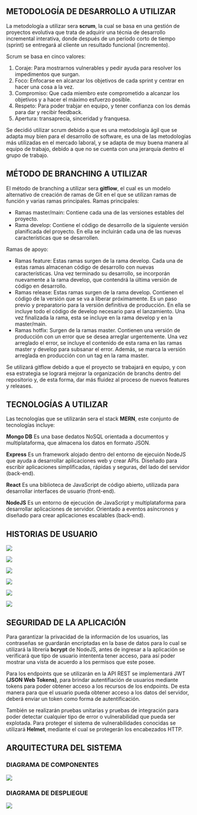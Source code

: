 ## METODOLOGÍA DE DESARROLLO A UTILIZAR
La metodología a utilizar sera **scrum**, la cual se basa en una gestión de proyectos evolutiva que trata de adquirir una técnia de desarrollo incremental interativa, donde después de un período corto de tiempo (sprint) se entregará al cliente un resultado funcional (incremento).

Scrum se basa en cinco valores:
1. Coraje: Para mostrarnos vulnerables y pedir ayuda para resolver los impedimentos que surgan.
2. Foco: Enfocarse en alcanzar los objetivos de cada sprint y centrar en hacer una cosa a la vez.
3. Compromiso: Que cada miembro este comprometido a alcanzar los objetivos y a hacer el máximo esfuerzo posible.
4. Respeto: Para poder trabjar en equipo, y tener confianza con los demás para dar y recibir feedback.
5. Apertura: transaprecia, sinceridad y franquesa.

Se decidió utilizar scrum debido a que es una metodología ágil que se adapta muy bien para el desarrollo de software, es una de las metodologías más utilizadas en el mercado laboral, y se adapta de muy buena manera al equipo de trabajo, debido a que no se cuenta con una jerarquía dentro el grupo de trabajo.

## MÉTODO DE BRANCHING A UTILIZAR

El método de branching a utilizar sera **gitflow**, el cual es un modelo alternativo de creación de ramas de Git en el que se utilizan ramas de función y varias ramas principales.
Ramas principales:
- Ramas master/main: Contiene cada una de las versiones estables del proyecto.
- Rama develop: Contiene el código de desarrollo de la siguiente versión planificada del proyecto. En ella se incluirán cada una de las nuevas características que se desarrollen.

Ramas de apoyo:
- Ramas feature: Estas ramas surgen de la rama develop. Cada una de estas ramas almacenan código de desarrollo con nuevas características. Una vez terminado su desarrollo, se incorporán nuevamente a la rama develop, que contendrá la última versión de código en desarrollo.
- Ramas release: Estas ramas surgen de la rama develop. Contienen el código de la versión que se va a liberar próximamente. Es un paso previo y preparatorio para la versión definitiva de producción. En ella se incluye todo el código de develop necesario para el lanzamiento. Una vez finalizada la rama, esta se incluye en la rama develop y en la master/main.
- Ramas hotfix: Surgen de la ramas master. Contienen una versión de producción con un error que se desea arreglar urgentemente. Una vez arreglado el error, se incluye el contenido de esta rama en las ramas master y develop para subsanar el error. Además, se marca la versión arreglada en producción con un tag en la rama master.

Se utilizará gitflow debido a que el proyecto se trabajará en equipo, y con esa estrategia se logrará mejorar la organización de branchs dentro del repositorio y, de esta forma, dar más fluidez al proceso de nuevos features y releases. 

## TECNOLOGÍAS A UTILIZAR
Las tecnologías que se utilizarán sera el stack **MERN**, este conjunto de tecnologías incluye:

**Mongo DB**
Es una base dedatos NoSQL orientada a documentos y multiplataforma, que almacena los datos en formato JSON.

**Express**
Es un framework alojado dentro del entorno de ejecuión NodeJS que ayuda a desarrollar aplicaciones web y crear APIs. Diseñado para escribir aplicaciones simplificadas, rápidas y seguras, del lado del servidor (back-end).

**React**
Es una biblioteca de JavaScript de código abierto, utilizada para desarrollar interfaces de usuario (front-end).

**NodeJS**
Es un entorno de ejecución de JavaScript y multiplataforma para desarrollar aplicaciones de servidor. Orientado a eventos asíncronos y diseñado para crear aplicaciones escalables (back-end).

## HISTORIAS DE USUARIO
![](./images/LoginUsuario.PNG)

![](./images/RegistroServicio.PNG)

![](./images/RegistroUsuario.PNG)

![](./images/reservar_asientos_de_un_vuelo.PNG)

![](./images/hacer_reseña.PNG)

![](./images/mostrar_vista_personalizada_dependiendo_del_tipo_de_usuario.PNG)


## SEGURIDAD DE LA APLICACIÓN
Para garantizar la privacidad de la información de los usuarios, las contraseñas se guardarán encriptadas en la base de datos para lo cual se utilizará la librería **bcrypt** de NodeJS, antes de ingresar a la aplicación se verificará que tipo de usuario intententa tener acceso, para así poder mostrar una vista de acuerdo a los permisos que este posee. 

Para los endpoints que se utilizarán en la API REST se implementará JWT **(JSON Web Tokens)**, para brindar autentifiación de usuarios mediante tokens para poder obtener acceso a los recursos de los endpoints. De esta manera para que el usuario pueda obtener acceso a los datos del servidor, deberá enviar un token como forma de autentificación.

También se realizarán pruebas unitarias y pruebas de integración para poder detectar cualquier tipo de error o vulnerabilidad que pueda ser explotada. Para proteger el sistema de vulnerabilidades conocidas se utilizará **Helmet**, mediante el cual se protegerán los encabezados HTTP.

## ARQUITECTURA DEL SISTEMA

### DIAGRAMA DE COMPONENTES

![](./images/DiagramaComponentes.PNG)

### DIAGRAMA DE DESPLIEGUE
![](./images/DiagramaDespliegue.PNG)



